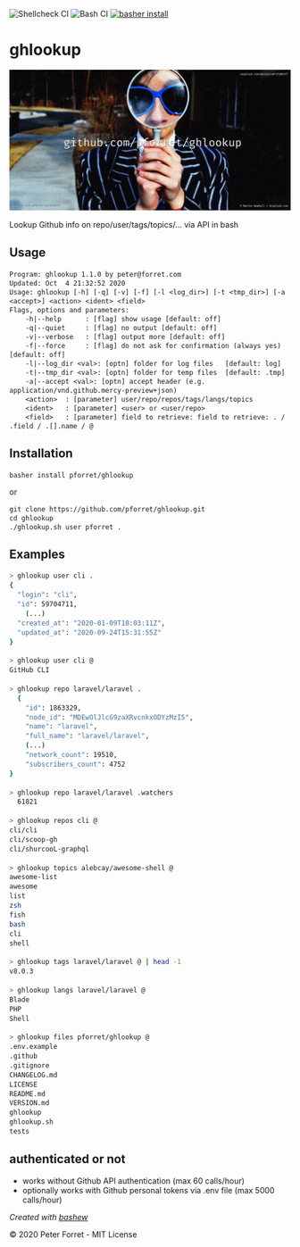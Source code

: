 ![Shellcheck CI](https://github.com/pforret/ghlookup/workflows/Shellcheck%20CI/badge.svg)
![Bash CI](https://github.com/pforret/ghlookup/workflows/Bash%20CI/badge.svg)
[![basher install](https://img.shields.io/badge/basher-install-white?logo=gnu-bash&style=flat)](https://basher.gitparade.com/package/)

# ghlookup

![ghlookup logo](ghlookup.jpg)

Lookup Github info on repo/user/tags/topics/... via API in bash

## Usage

    Program: ghlookup 1.1.0 by peter@forret.com
    Updated: Oct  4 21:32:52 2020
    Usage: ghlookup [-h] [-q] [-v] [-f] [-l <log_dir>] [-t <tmp_dir>] [-a <accept>] <action> <ident> <field>
    Flags, options and parameters:
        -h|--help      : [flag] show usage [default: off]
        -q|--quiet     : [flag] no output [default: off]
        -v|--verbose   : [flag] output more [default: off]
        -f|--force     : [flag] do not ask for confirmation (always yes) [default: off]
        -l|--log_dir <val>: [optn] folder for log files   [default: log]
        -t|--tmp_dir <val>: [optn] folder for temp files  [default: .tmp]
        -a|--accept <val>: [optn] accept header (e.g. application/vnd.github.mercy-preview+json)
        <action>  : [parameter] user/repo/repos/tags/langs/topics
        <ident>   : [parameter] <user> or <user/repo>
        <field>   : [parameter] field to retrieve: field to retrieve: . / .field / .[].name / @ 
    
## Installation

	basher install pforret/ghlookup
	
or
    
    git clone https://github.com/pforret/ghlookup.git
    cd ghlookup
    ./ghlookup.sh user pforret .
    
## Examples

```bash
> ghlookup user cli .
{
  "login": "cli",
  "id": 59704711,
    (...)
  "created_at": "2020-01-09T18:03:11Z",
  "updated_at": "2020-09-24T15:31:55Z"
}     

> ghlookup user cli @ 
GitHub CLI                         

> ghlookup repo laravel/laravel .        
  {
    "id": 1863329,
    "node_id": "MDEwOlJlcG9zaXRvcnkxODYzMzI5",
    "name": "laravel",
    "full_name": "laravel/laravel",
    (...)
    "network_count": 19510,
    "subscribers_count": 4752
} 

> ghlookup repo laravel/laravel .watchers
  61821                              

> ghlookup repos cli @
cli/cli
cli/scoop-gh
cli/shurcooL-graphql

> ghlookup topics alebcay/awesome-shell @
awesome-list
awesome
list
zsh
fish
bash
cli
shell  

> ghlookup tags laravel/laravel @ | head -1
v8.0.3

> ghlookup langs laravel/laravel @
Blade
PHP
Shell

> ghlookup files pforret/ghlookup @         
.env.example
.github
.gitignore
CHANGELOG.md
LICENSE
README.md
VERSION.md
ghlookup
ghlookup.sh
tests
```

## authenticated or not

* works without Github API authentication (max 60 calls/hour)
* optionally works with Github personal tokens via .env file (max 5000 calls/hour)

_Created with [bashew](https://github.com/pforret/bashew)_

&copy; 2020 Peter Forret - MIT License
